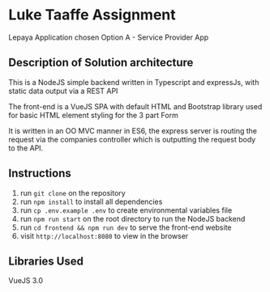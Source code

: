 # Luke Taaffe Assignment

Lepaya Application chosen Option A - Service Provider App

## Description of Solution architecture

This is a NodeJS simple backend written in Typescript and expressJs, with static data output via a REST API

The front-end is a VueJS SPA with default HTML and Bootstrap library used for basic HTML element styling for the 3 part Form

It is written in an OO MVC manner in ES6, the express server is routing the request via the companies controller which is outputting the request body to the API. 

## Instructions

1. run `git clone` on the repository
2. run `npm install` to install all dependencies
3. run `cp .env.example .env` to create environmental variables file
4. run `npm run start` on the root directory to run the NodeJS backend
5. run `cd frontend && npm run dev` to serve the front-end website
6. visit `http://localhost:8080` to view in the browser
  
## Libraries Used


VueJS 3.0
